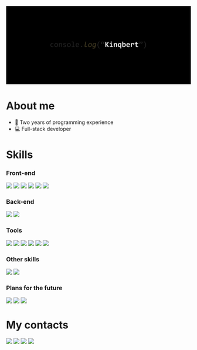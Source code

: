 <img src="./assets/header.png">

<h1>About me</h1>
<ul>
  <li>📓 Two years of programming experience</li>
  <li>💻 Full-stack developer</li>
</ul>

<h1>Skills</h1>

<h3>Front-end</h3>

<div>
  <img height="24px" src="https://img.shields.io/badge/-JavaScript-000000?style=flat&logo=javascript" />
  <img height="24px" src="https://img.shields.io/badge/-TypeScript-000000?style=flat&logo=typescript" />
  <img height="24px" src="https://img.shields.io/badge/-HTML-000000?style=flat&logo=html5" />
  <img height="24px" src="https://img.shields.io/badge/-CSS-000000?style=flat&logo=css3" />
  <img height="24px" src="https://img.shields.io/badge/-SCSS-000000?style=flat&logo=sass" />
  <img height="24px" src="https://img.shields.io/badge/-React-000000?style=flat&logo=react" />
</div>

<h3>Back-end</h3>

<div>
  <img height="24px" src="https://img.shields.io/badge/-Node.js-000000?style=flat&logo=node.js" />
  <img height="24px" src="https://img.shields.io/badge/-PostgreSQL-000000?style=flat&logo=postgresql" />
</div>
<h3>Tools</h3>

<div>
  <img height="24px" src="https://img.shields.io/badge/-Git-000000?style=flat&logo=git" />
  <img height="24px" src="https://img.shields.io/badge/-GitHub-000000?style=flat&logo=github" />
  <img height="24px" src="https://img.shields.io/badge/-Docker-000000?style=flat&logo=docker" />
  <img height="24px" src="https://img.shields.io/badge/-Figma-000000?style=flat&logo=figma" />
  <img height="24px" src="https://img.shields.io/badge/-Photoshop-000000?style=flat&logo=adobe-photoshop" />
  <img height="24px" src="https://img.shields.io/badge/-npm-000000?style=flat&logo=npm" />
</div>

<h3>Other skills</h3>

<div>
  <img height="24px" src="https://img.shields.io/badge/-C%23-000000?style=flat&logo=csharp" />
  <img height="24px" src="https://img.shields.io/badge/-C%2B%2B-000000?style=flat&logo=c%2B%2B" />
</div>

<h3>Plans for the future</h3>

<div>
  <img height="24px" src="https://img.shields.io/badge/-Vue.js-000000?style=flat&logo=vue.js" />
  <img height="24px" src="https://img.shields.io/badge/-Angular-000000?style=flat&logo=angular" />
  <img height="24px" src="https://img.shields.io/badge/-Redux-000000?style=flat&logo=redux" />
</div>

<h1>My contacts</h1>

<div>
  <a href="https://t.me/perekhodko_m"><img height="24px" src="https://img.shields.io/badge/-Telegram-000000?style=flat&logo=telegram" /></a>
  <a href="https://www.linkedin.com/in/maksym-perekhodko/"><img height="24px" src="https://img.shields.io/badge/-LinkedIn-000000?style=flat&logo=linkedin" /></a>
  <a href="mailto:perekhodkomail@gmail.com"><img height="24px" src="https://img.shields.io/badge/-Email-000000?style=flat&logo=gmail" /></a>
  <a href="https://discordapp.com/users/kinqbert/"><img height="24px" src="https://img.shields.io/badge/-Discord-000000?style=flat&logo=discord&logoColor=white" /></a>
  
</div>
